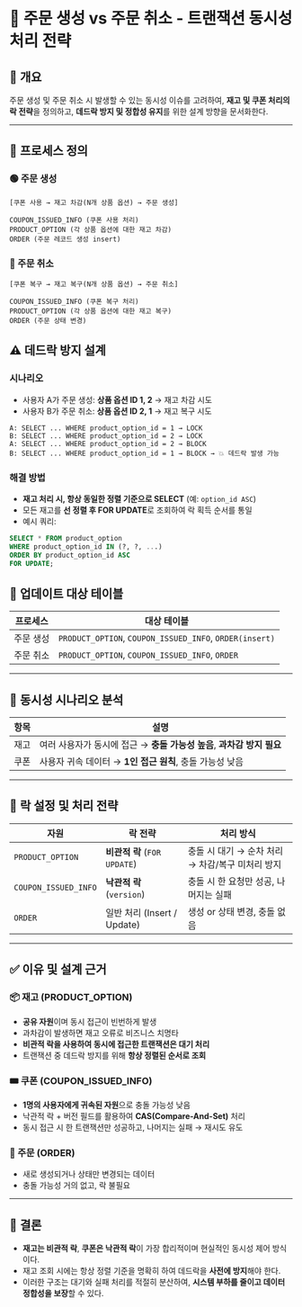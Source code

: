 # 🛒 주문 생성 vs 주문 취소 - 트랜잭션 동시성 처리 전략

## 📌 개요

주문 생성 및 주문 취소 시 발생할 수 있는 동시성 이슈를 고려하여, **재고 및 쿠폰 처리의 락 전략**을 정의하고, **데드락 방지 및 정합성 유지**를 위한 설계 방향을 문서화한다.

---

## 📂 프로세스 정의

### 🟢 주문 생성

```
[쿠폰 사용 → 재고 차감(N개 상품 옵션) → 주문 생성]

COUPON_ISSUED_INFO (쿠폰 사용 처리)
PRODUCT_OPTION (각 상품 옵션에 대한 재고 차감)
ORDER (주문 레코드 생성 insert)
```

### 🔴 주문 취소

```
[쿠폰 복구 → 재고 복구(N개 상품 옵션) → 주문 취소]

COUPON_ISSUED_INFO (쿠폰 복구 처리)
PRODUCT_OPTION (각 상품 옵션에 대한 재고 복구)
ORDER (주문 상태 변경)
```

## ⚠️ 데드락 방지 설계

### 시나리오

- 사용자 A가 주문 생성: **상품 옵션 ID 1, 2** → 재고 차감 시도
- 사용자 B가 주문 취소: **상품 옵션 ID 2, 1** → 재고 복구 시도

```
A: SELECT ... WHERE product_option_id = 1 → LOCK
B: SELECT ... WHERE product_option_id = 2 → LOCK
A: SELECT ... WHERE product_option_id = 2 → BLOCK
B: SELECT ... WHERE product_option_id = 1 → BLOCK → 💥 데드락 발생 가능
```

### 해결 방법

- **재고 처리 시, 항상 동일한 정렬 기준으로 SELECT** (예: `option_id ASC`)
- 모든 재고를 **선 정렬 후 FOR UPDATE**로 조회하여 락 획득 순서를 통일
- 예시 쿼리:

```sql
SELECT * FROM product_option
WHERE product_option_id IN (?, ?, ...)
ORDER BY product_option_id ASC
FOR UPDATE;
```

## 📎 업데이트 대상 테이블

| 프로세스 | 대상 테이블 |
| --- | --- |
| 주문 생성 | `PRODUCT_OPTION`, `COUPON_ISSUED_INFO`, `ORDER(insert)` |
| 주문 취소 | `PRODUCT_OPTION`, `COUPON_ISSUED_INFO`, `ORDER` |

---

## 🧪 동시성 시나리오 분석

| 항목 | 설명 |
| --- | --- |
| 재고 | 여러 사용자가 동시에 접근 → **충돌 가능성 높음**, **과차감 방지 필요** |
| 쿠폰 | 사용자 귀속 데이터 → **1인 접근 원칙**, 충돌 가능성 낮음 |

---

## 🔐 락 설정 및 처리 전략

| 자원 | 락 전략 | 처리 방식 |
| --- | --- | --- |
| `PRODUCT_OPTION` | **비관적 락** (`FOR UPDATE`) | 충돌 시 대기 → 순차 처리 → 차감/복구 미처리 방지 |
| `COUPON_ISSUED_INFO` | **낙관적 락** (`version`) | 충돌 시 한 요청만 성공, 나머지는 실패 |
| `ORDER` | 일반 처리 (Insert / Update) | 생성 or 상태 변경, 충돌 없음 |

---

## ✅ 이유 및 설계 근거

### 📦 재고 (PRODUCT_OPTION)

- **공유 자원**이며 동시 접근이 빈번하게 발생
- 과차감이 발생하면 재고 오류로 비즈니스 치명타
- **비관적 락을 사용하여 동시에 접근한 트랜잭션은 대기 처리**
- 트랜잭션 중 데드락 방지를 위해 **항상 정렬된 순서로 조회**

### 🎟️ 쿠폰 (COUPON_ISSUED_INFO)

- **1명의 사용자에게 귀속된 자원**으로 충돌 가능성 낮음
- 낙관적 락 + 버전 필드를 활용하여 **CAS(Compare-And-Set)** 처리
- 동시 접근 시 한 트랜잭션만 성공하고, 나머지는 실패 → 재시도 유도

### 📃 주문 (ORDER)

- 새로 생성되거나 상태만 변경되는 데이터
- 충돌 가능성 거의 없고, 락 불필요

---

## 🏁 결론

- **재고는 비관적 락**, **쿠폰은 낙관적 락**이 가장 합리적이며 현실적인 동시성 제어 방식이다.
- 재고 조회 시에는 항상 정렬 기준을 명확히 하여 데드락을 **사전에 방지**해야 한다.
- 이러한 구조는 대기와 실패 처리를 적절히 분산하여, **시스템 부하를 줄이고 데이터 정합성을 보장**할 수 있다.